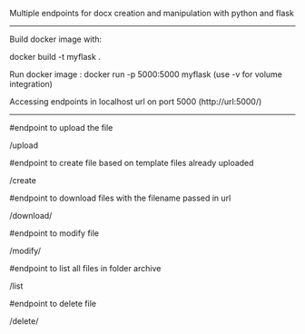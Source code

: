 Multiple endpoints for docx creation and manipulation with python and flask

---

Build docker image with:

docker build -t myflask .

Run docker image :
docker run -p 5000:5000 myflask (use -v for volume integration)

Accessing endpoints in localhost url on port 5000 (http://url:5000/)

---





#endpoint to upload the file




/upload



#endpoint to create file based on template files already uploaded



/create



#endpoint to download files with the filename passed in url



/download/<filename>



#endpoint to modify file



/modify/<filename>



#endpoint to list all files in folder archive



/list



#endpoint to delete file



/delete/<filename>
